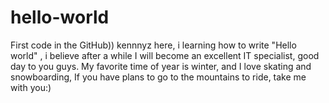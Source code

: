 # hello-world
First code in the GitHub)) 
kennnyz here, i learning how to write "Hello world" , i believe after a while I will become an excellent IT specialist, good day to you guys. 
My favorite time of year is winter, and I love skating and snowboarding, If you have plans to go to the mountains to ride, take me with you:)
